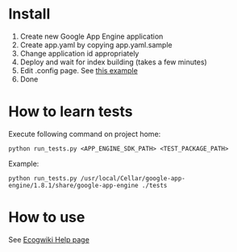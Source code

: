 # Install

1.   Create new Google App Engine application
2.   Create app.yaml by copying app.yaml.sample
3.   Change application id appropriately
4.   Deploy and wait for index building (takes a few minutes)
5.   Edit .config page. See [this example](http://www.ecogwiki.com/.config?_type=txt)
6.   Done


# How to learn tests

Execute following command on project home:

    python run_tests.py <APP_ENGINE_SDK_PATH> <TEST_PACKAGE_PATH>

Example:

    python run_tests.py /usr/local/Cellar/google-app-engine/1.8.1/share/google-app-engine ./tests


# How to use

See [Ecogwiki Help page](http://www.ecogwiki.com/Help)

